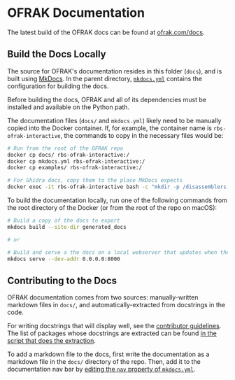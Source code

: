 # OFRAK Documentation

The latest build of the OFRAK docs can be found at [ofrak.com/docs](https://ofrak.com/docs).

## Build the Docs Locally

The source for OFRAK's documentation resides in this folder (`docs`), and is built using [MkDocs](https://www.mkdocs.org/). In the parent directory, [`mkdocs.yml`](../mkdocs.yml) contains the configuration for building the docs.

Before building the docs, OFRAK and all of its dependencies must be installed and available on the Python path. 

The documentation files (`docs/` and `mkdocs.yml`) likely need to be manually copied into the Docker container. If, for example, the container name is `rbs-ofrak-interactive`, the commands to copy in the necessary files would be:

``` bash
# Run from the root of the OFRAK repo
docker cp docs/ rbs-ofrak-interactive:/
docker cp mkdocs.yml rbs-ofrak-interactive:/
docker cp examples/ rbs-ofrak-interactive:/

# For Ghidra docs, copy them to the place MkDocs expects
docker exec -it rbs-ofrak-interactive bash -c "mkdir -p /disassemblers; ln -s /ofrak_ghidra /disassemblers/ofrak_ghidra"
```

To build the documentation locally, run one of the following commands from the root directory of the Docker (or from the root of the repo on macOS):

``` bash
# Build a copy of the docs to export
mkdocs build --site-dir generated_docs

# or

# Build and serve a the docs on a local webserver that updates when they change
mkdocs serve --dev-addr 0.0.0.0:8000
```

## Contributing to the Docs

OFRAK documentation comes from two sources: manually-written markdown files in `docs/`, and automatically-extracted from docstrings in the code. 

For writing docstrings that will display well, see the [contributor guidelines](https://ofrak.com/docs/contributor-guide/python.html#docstrings). The list of packages whose docstrings are extracted can be found [in the script that does the extraction](https://github.com/redballoonsecurity/ofrak/blob/master/docs/gen_ref_nav.py#L69-L74).

To add a markdown file to the docs, first write the documentation as a markdown file in the `docs/` directory of the repo. Then, add it to the documentation nav bar by [editing the `nav` property of `mkdocs.yml`](https://github.com/redballoonsecurity/ofrak/blob/master/mkdocs.yml#L50).